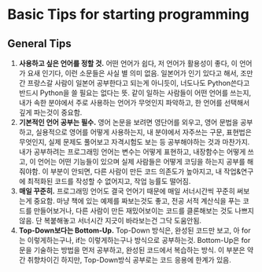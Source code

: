 # Basic Tips for starting programming

## General Tips
1. __사용하고 싶은 언어를 정할 것.__ 어떤 언어가 쉽다, 저 언어가 활용성이 좋다, 이 언어가 요새 인기다, 이런 소문들은 사실 별 의미 없음. 일본어가 인기 있다고 해서, 조만간 프랑스갈 사람이 일본어 공부한다고 되는게 아니듯이, 너도나도 Python쓴다고 반드시 Python을 쓸 필요는 없다는 뜻. 같이 일하는 사람들이 어떤 언어를 쓰는지, 내가 속한 분야에서 주로 사용하는 언어가 무엇인지 파악하고, 한 언어를 선택해서 깊게 파는것이 중요함.
2. __기본적인 언어 공부는 필수.__ 영어 논문을 보려면 영단어를 외우고, 영어 문법을 공부하고, 실용적으로 영어를 어떻게 사용하는지, 내 분야에서 자주쓰는 구문, 표현법은 무엇인지, 실제 문제도 풀어보고 자격시험도 보는 등 공부해야하는 것과 마찬가지. 내가 공부하려는 프로그래밍 언어는 변수는 어떻게 표현하고, 내장함수는 어떻게 쓰고, 이 언어는 어떤 기능들이 있으며 실제 사람들은 어떻게 코딩을 하는지 공부를 해줘야함. 이 부분이 안되면, 다른 사람이 만든 코드 의존도가 높아지고, 내 작업&연구에 최적화된 코드를 작성할 수 없어지고, 작업 능률도 떨어짐.
3. __매일 꾸준히.__ 프로그래밍 언어도 결국 언어기 때문에 매일 서너시간씩 꾸준히 써보는게 중요함. 마냥 책에 있는 예제를 짜보는것도 좋고, 전공 서적 계산식을 푸는 코드를 만들어보거나, 다른 사람이 만든 재밌어보이는 코드를 클론해보는 것도 나쁘지 않음. 단 복붙해놓고 서너시간 지긋이 바라보는건 그닥 도움안됨.
4. __Top-Down보다는 Bottom-Up.__ Top-Down 방식은, 완성된 코드만 보고, 아 for는 이렇게하는구나, if는 이렇게하는구나 방식으로 공부하는것. Bottom-Up은 for문을 기술하는 방법을 먼저 공부하고, 완성된 코드에서 복습하는 방식. 이 부분은 약간 취향차이긴 하지만, Top-Down방식 공부로는 코드 응용에 한계가 있음.

